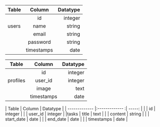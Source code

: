 | Table         | Column         | Datatype |
| ------------- |:--------------:| -----:   |
|               | id             | integer  |
|users          | name           |  string  |
|               | email          |  string  |
|               | password       |  string  |
|               | timestamps     |  date    |

| Table         | Column         | Datatype |
| ------------- |:--------------:| -----:   |
|               | id             |  integer |
|   profiles    | user_id        |  integer |
|               | image          |  text    |
|               | timestamps     |  date    |

| Table         | Column         | Datatype |
| ------------- |:------------- :| -----:   |
|               | id             |  integer |
|               | user_id        |  integer |
|tasks          | title          |  text    |
|               | content        |  string  |
|               | start_date     |  date    |
|               | end_date       |  date    |
|               | timestamps     |  date    |